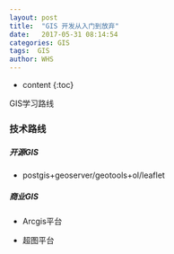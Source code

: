 ```yaml
---
layout: post
title:  "GIS 开发从入门到放弃"
date:   2017-05-31 08:14:54
categories: GIS
tags:  GIS
author: WHS
---
```


* content
{:toc}

GIS学习路线




### 技术路线

##### 开源GIS

* postgis+geoserver/geotools+ol/leaflet

	
##### 商业GIS

* Arcgis平台

* 超图平台




